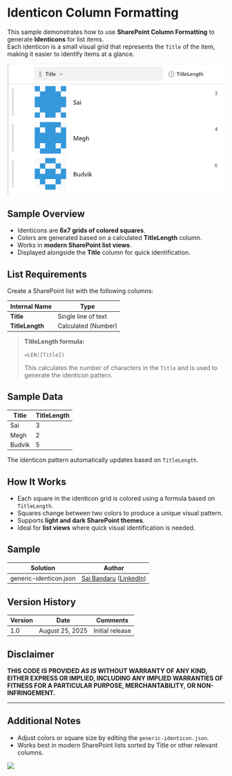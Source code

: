 # Identicon Column Formatting

This sample demonstrates how to use **SharePoint Column Formatting** to generate **Identicons** for list items.  
Each identicon is a small visual grid that represents the `Title` of the item, making it easier to identify items at a glance.

![Identicon sample screenshot](./assets/screenshot.png)

## Sample Overview

- Identicons are **6x7 grids of colored squares**.
- Colors are generated based on a calculated **TitleLength** column.
- Works in **modern SharePoint list views**.
- Displayed alongside the **Title** column for quick identification.

## List Requirements

Create a SharePoint list with the following columns:

| Internal Name   | Type                     |
|-----------------|--------------------------|
| **Title**       | Single line of text      |
| **TitleLength** | Calculated (Number)      |

> **TitleLength formula:**  
> ```
> =LEN([Title])
> ```  
> This calculates the number of characters in the `Title` and is used to generate the identicon pattern.

## Sample Data

| Title          | TitleLength |
|----------------|------------|
| Sai            | 3         |
| Megh           | 2         |
| Budvik         | 5         |

The identicon pattern automatically updates based on `TitleLength`.

## How It Works

- Each square in the identicon grid is colored using a formula based on `TitleLength`.
- Squares change between two colors to produce a unique visual pattern.
- Supports **light and dark SharePoint themes**.
- Ideal for **list views** where quick visual identification is needed.

## Sample

Solution|Author
--------|---------
generic-identicon.json | [Sai Bandaru](https://github.com/saiiiiiii) ([LinkedIn](https://www.linkedin.com/in/sai-bandaru-97a946153/))

## Version History

| Version | Date       | Comments           |
|---------|------------|------------------|
| 1.0     | August 25, 2025 | Initial release |

## Disclaimer
**THIS CODE IS PROVIDED *AS IS* WITHOUT WARRANTY OF ANY KIND, EITHER EXPRESS OR IMPLIED, INCLUDING ANY IMPLIED WARRANTIES OF FITNESS FOR A PARTICULAR PURPOSE, MERCHANTABILITY, OR NON-INFRINGEMENT.**

---

## Additional Notes

- Adjust colors or square size by editing the `generic-identicon.json`.
- Works best in modern SharePoint lists sorted by Title or other relevant columns.

<img src="https://pnptelemetry.azurewebsites.net/list-formatting/column-samples/generic-identicon" />
